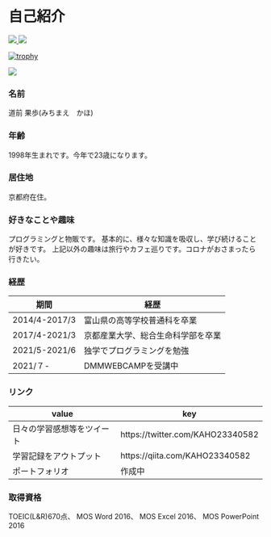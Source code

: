 # 自己紹介

<a href="https://github.com/michimichi2021/github-readme-stats">
  <img src="https://github-readme-stats.vercel.app/api?username=michimichi2021&show_icons=true&theme=cobalt" />
</a>
<a href="https://github.com/michimichi2021/github-readme-stats">
  <img src="https://github-readme-stats.vercel.app/api/top-langs/?username=michimichi2021&theme=cobalt" />
</a>

[![trophy](https://github-profile-trophy.vercel.app/?username=michimichi2021)](https://github.com/ryo-ma/github-profile-trophy)

![](https://github-profile-summary-cards.vercel.app/api/cards/profile-details?username=michimichi2021&theme=monokai)


### 名前
道前 果歩(みちまえ　かほ)

### 年齢
1998年生まれです。今年で23歳になります。

### 居住地
京都府在住。

### 好きなことや趣味
プログラミングと物販です。
基本的に、様々な知識を吸収し、学び続けることが好きです。
上記以外の趣味は旅行やカフェ巡りです。コロナがおさまったら行きたい。

### 経歴
<table>
  <thead>
    <th>期間</th>
    <th>経歴</th>
  </thead>
  <tbody>
    <tr>
    <td>2014/4-2017/3</td><td>富山県の高等学校普通科を卒業</td>
    </tr>
    <tr>
    <td>2017/4-2021/3</td><td>京都産業大学、総合生命科学部を卒業</td>
    </tr>
    <tr>
    <td>2021/5-2021/6</td><td>独学でプログラミングを勉強</td>
    </tr>
    <tr>
    <td>2021/７-</td><td>DMMWEBCAMPを受講中</td>
    </tr>
  </tbody>
</table>

### リンク
<table>
  <thead>
    <th>value</th>
    <th>key</th>
  </thead>
  <tbody>
    <tr>
    <td>日々の学習感想等をツイート</td><td>https://twitter.com/KAHO23340582</td>
    </tr>
    <tr>
    <td>学習記録をアウトプット</td><td>https://qiita.com/KAHO23340582</td>
    </tr>
    <tr>
    <td>ポートフォリオ</td><td>作成中</td>
    </tr>
  </tbody>
</table>

###  取得資格
TOEIC(L&R)670点、
MOS Word 2016、
MOS Excel 2016、
MOS PowerPoint 2016







<!--
**michimichi2021/michimichi2021** is a ✨ _special_ ✨ repository because its `README.md` (this file) appears on your GitHub profile.

Here are some ideas to get you started:

- 🔭 I’m currently working on ...
- 🌱 I’m currently learning ...
- 👯 I’m looking to collaborate on ...
- 🤔 I’m looking for help with ...
- 💬 Ask me about ...
- 📫 How to reach me: ...
- 😄 Pronouns: ...
- ⚡ Fun fact: ...
-->
